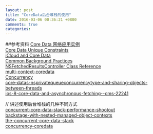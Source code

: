 ```yaml
---
layout: post
title: "CoreData后台堆栈的使用"
date: 2016-03-06 00:36:21 +0800
comments: true
categories: 
---
```


##参考资料
[Core Data 网络应用实例](http://objccn.io/issue-10-5/)<br>
[
Core Data Unique Constraints](http://blog.zachorr.com/post/129785280807/core-data-unique-constraints)<br>
[iCloud and Core Data](https://www.objc.io/issues/10-syncing-data/icloud-core-data/)<br>
[Common Background Practices](https://www.objc.io/issues/2-concurrency/common-background-practices/)<br>
[NSFetchedResultsController Class Reference](https://developer.apple.com/library/tvos/documentation/CoreData/Reference/NSFetchedResultsController_Class/index.html)<br>
[multi-context-coredata](https://www.cocoanetics.com/2012/07/multi-context-coredata/)<br>
[Concurrency](https://developer.apple.com/library/mac/documentation/Cocoa/Conceptual/CoreData/Concurrency.html#//apple_ref/doc/uid/TP40001075-CH24-SW1)<br>
[core-datas-nsprivatequeueconcurrencytype-and-sharing-objects-between-threads](http://stackoverflow.com/questions/8637921/core-datas-nsprivatequeueconcurrencytype-and-sharing-objects-between-threads)<br>
[ios-8-core-data-and-asynchronous-fetching--cms-22241](http://code.tutsplus.com/tutorials/ios-8-core-data-and-asynchronous-fetching--cms-22241)

// 讲述使用后台堆栈的几种不同方式<br>
[concurrent-core-data-stack-performance-shootout](http://floriankugler.com/2013/04/29/concurrent-core-data-stack-performance-shootout/)<br>
[backstage-with-nested-managed-object-contexts](http://floriankugler.com/2013/05/13/backstage-with-nested-managed-object-contexts/)<br>
[the-concurrent-core-data-stack](http://floriankugler.com/2013/04/02/the-concurrent-core-data-stack/)<br>
[concurrency-coredata](https://blog.codecentric.de/en/2014/11/concurrency-coredata/)